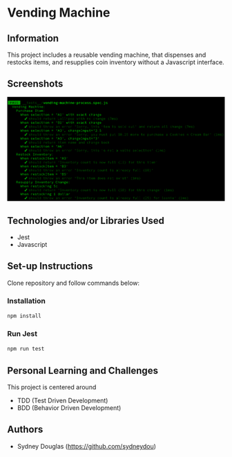 # Vending Machine

## Information

This project includes a reusable vending machine, that dispenses and restocks items, and resupplies coin inventory without a Javascript interface.

## Screenshots

![alt text](public/vending.png)

## Technologies and/or Libraries Used

- Jest
- Javascript

## Set-up Instructions

Clone repository and follow commands below:

### Installation

```bash
npm install
```

### Run Jest

```bash
npm run test
```

## Personal Learning and Challenges

This project is centered around

- TDD (Test Driven Development)
- BDD (Behavior Driven Development)

## Authors

- Sydney Douglas (https://github.com/sydneydou)
